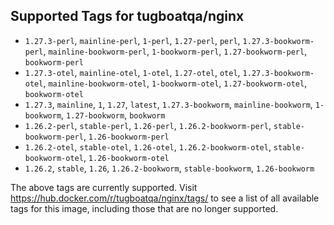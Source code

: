 ## Supported Tags for tugboatqa/nginx

* `1.27.3-perl`, `mainline-perl`, `1-perl`, `1.27-perl`, `perl`, `1.27.3-bookworm-perl`, `mainline-bookworm-perl`, `1-bookworm-perl`, `1.27-bookworm-perl`, `bookworm-perl`
* `1.27.3-otel`, `mainline-otel`, `1-otel`, `1.27-otel`, `otel`, `1.27.3-bookworm-otel`, `mainline-bookworm-otel`, `1-bookworm-otel`, `1.27-bookworm-otel`, `bookworm-otel`
* `1.27.3`, `mainline`, `1`, `1.27`, `latest`, `1.27.3-bookworm`, `mainline-bookworm`, `1-bookworm`, `1.27-bookworm`, `bookworm`
* `1.26.2-perl`, `stable-perl`, `1.26-perl`, `1.26.2-bookworm-perl`, `stable-bookworm-perl`, `1.26-bookworm-perl`
* `1.26.2-otel`, `stable-otel`, `1.26-otel`, `1.26.2-bookworm-otel`, `stable-bookworm-otel`, `1.26-bookworm-otel`
* `1.26.2`, `stable`, `1.26`, `1.26.2-bookworm`, `stable-bookworm`, `1.26-bookworm`

The above tags are currently supported. Visit https://hub.docker.com/r/tugboatqa/nginx/tags/ to see a list of all available tags for this image, including those that are no longer supported.
